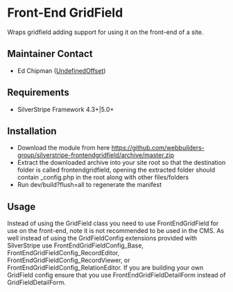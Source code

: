 Front-End GridField
=================
Wraps gridfield adding support for using it on the front-end of a site.

## Maintainer Contact
* Ed Chipman ([UndefinedOffset](https://github.com/UndefinedOffset))

## Requirements
* SilverStripe Framework 4.3+|5.0+


## Installation
* Download the module from here https://github.com/webbuilders-group/silverstripe-frontendgridfield/archive/master.zip
* Extract the downloaded archive into your site root so that the destination folder is called frontendgridfield, opening the extracted folder should contain _config.php in the root along with other files/folders
* Run dev/build?flush=all to regenerate the manifest


## Usage
Instead of using the GridField class you need to use FrontEndGridField for use on the front-end, note it is not recommended to be used in the CMS. As well instead of using the GridFieldConfig extensions provided with SilverStripe use FrontEndGridFieldConfig_Base, FrontEndGridFieldConfig_RecordEditor, FrontEndGridFieldConfig_RecordViewer, or FrontEndGridFieldConfig_RelationEditor. If you are building your own GridField config ensure that you use FrontEndGridFieldDetailForm instead of GridFieldDetailForm.  
